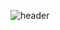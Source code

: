 ![header](https://capsule-render.vercel.app/api?type=Rounded&color=FBEFEF&height=300&section=header&text=Aleaf%20spring&fontSize=40&fontColor=BDBDBD)


